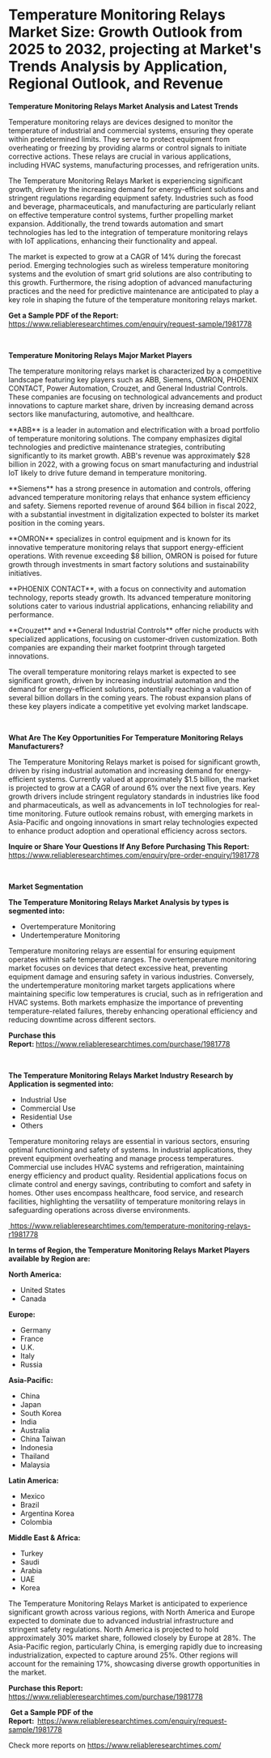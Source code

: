<p><h1>Temperature Monitoring Relays Market Size: Growth Outlook from 2025 to 2032, projecting at Market's Trends Analysis by Application, Regional Outlook, and Revenue</h1></p><p><strong>Temperature Monitoring Relays Market Analysis and Latest Trends</strong></p>
<p><p>Temperature monitoring relays are devices designed to monitor the temperature of industrial and commercial systems, ensuring they operate within predetermined limits. They serve to protect equipment from overheating or freezing by providing alarms or control signals to initiate corrective actions. These relays are crucial in various applications, including HVAC systems, manufacturing processes, and refrigeration units.</p><p>The Temperature Monitoring Relays Market is experiencing significant growth, driven by the increasing demand for energy-efficient solutions and stringent regulations regarding equipment safety. Industries such as food and beverage, pharmaceuticals, and manufacturing are particularly reliant on effective temperature control systems, further propelling market expansion. Additionally, the trend towards automation and smart technologies has led to the integration of temperature monitoring relays with IoT applications, enhancing their functionality and appeal.</p><p>The market is expected to grow at a CAGR of 14% during the forecast period. Emerging technologies such as wireless temperature monitoring systems and the evolution of smart grid solutions are also contributing to this growth. Furthermore, the rising adoption of advanced manufacturing practices and the need for predictive maintenance are anticipated to play a key role in shaping the future of the temperature monitoring relays market.</p></p>
<p><strong>Get a Sample PDF of the Report:&nbsp;</strong> <a href="https://www.reliableresearchtimes.com/enquiry/request-sample/1981778?utm_campaign=2007&utm_medium=2&utm_source=Github&utm_content=ia&utm_term=07042025&utm_id=temperature-monitoring-relays">https://www.reliableresearchtimes.com/enquiry/request-sample/1981778</a></p>
<p>&nbsp;</p>
<p><strong>Temperature Monitoring Relays Major Market Players</strong></p>
<p><p>The temperature monitoring relays market is characterized by a competitive landscape featuring key players such as ABB, Siemens, OMRON, PHOENIX CONTACT, Power Automation, Crouzet, and General Industrial Controls. These companies are focusing on technological advancements and product innovations to capture market share, driven by increasing demand across sectors like manufacturing, automotive, and healthcare.</p><p>**ABB** is a leader in automation and electrification with a broad portfolio of temperature monitoring solutions. The company emphasizes digital technologies and predictive maintenance strategies, contributing significantly to its market growth. ABB's revenue was approximately $28 billion in 2022, with a growing focus on smart manufacturing and industrial IoT likely to drive future demand in temperature monitoring.</p><p>**Siemens** has a strong presence in automation and controls, offering advanced temperature monitoring relays that enhance system efficiency and safety. Siemens reported revenue of around $64 billion in fiscal 2022, with a substantial investment in digitalization expected to bolster its market position in the coming years.</p><p>**OMRON** specializes in control equipment and is known for its innovative temperature monitoring relays that support energy-efficient operations. With revenue exceeding $8 billion, OMRON is poised for future growth through investments in smart factory solutions and sustainability initiatives.</p><p>**PHOENIX CONTACT**, with a focus on connectivity and automation technology, reports steady growth. Its advanced temperature monitoring solutions cater to various industrial applications, enhancing reliability and performance.</p><p>**Crouzet** and **General Industrial Controls** offer niche products with specialized applications, focusing on customer-driven customization. Both companies are expanding their market footprint through targeted innovations.</p><p>The overall temperature monitoring relays market is expected to see significant growth, driven by increasing industrial automation and the demand for energy-efficient solutions, potentially reaching a valuation of several billion dollars in the coming years. The robust expansion plans of these key players indicate a competitive yet evolving market landscape.</p></p>
<p>&nbsp;</p>
<p><strong>What Are The Key Opportunities For Temperature Monitoring Relays Manufacturers?</strong></p>
<p><p>The Temperature Monitoring Relays market is poised for significant growth, driven by rising industrial automation and increasing demand for energy-efficient systems. Currently valued at approximately $1.5 billion, the market is projected to grow at a CAGR of around 6% over the next five years. Key growth drivers include stringent regulatory standards in industries like food and pharmaceuticals, as well as advancements in IoT technologies for real-time monitoring. Future outlook remains robust, with emerging markets in Asia-Pacific and ongoing innovations in smart relay technologies expected to enhance product adoption and operational efficiency across sectors.</p></p>
<p><strong>Inquire or Share Your Questions If Any Before Purchasing This Report:</strong> <a href="https://www.reliableresearchtimes.com/enquiry/pre-order-enquiry/1981778?utm_campaign=2007&utm_medium=2&utm_source=Github&utm_content=ia&utm_term=07042025&utm_id=temperature-monitoring-relays">https://www.reliableresearchtimes.com/enquiry/pre-order-enquiry/1981778</a></p>
<p>&nbsp;</p>
<p><strong>Market Segmentation</strong></p>
<p><strong>The Temperature Monitoring Relays Market Analysis by types is segmented into:</strong></p>
<p><ul><li>Overtemperature Monitoring</li><li>Undertemperature Monitoring</li></ul></p>
<p><p>Temperature monitoring relays are essential for ensuring equipment operates within safe temperature ranges. The overtemperature monitoring market focuses on devices that detect excessive heat, preventing equipment damage and ensuring safety in various industries. Conversely, the undertemperature monitoring market targets applications where maintaining specific low temperatures is crucial, such as in refrigeration and HVAC systems. Both markets emphasize the importance of preventing temperature-related failures, thereby enhancing operational efficiency and reducing downtime across different sectors.</p></p>
<p><strong>Purchase this Report:&nbsp;</strong><a href="https://www.reliableresearchtimes.com/purchase/1981778?utm_campaign=2007&utm_medium=2&utm_source=Github&utm_content=ia&utm_term=07042025&utm_id=temperature-monitoring-relays">https://www.reliableresearchtimes.com/purchase/1981778</a></p>
<p>&nbsp;</p>
<p><strong>The Temperature Monitoring Relays Market Industry Research by Application is segmented into:</strong></p>
<p><ul><li>Industrial Use</li><li>Commercial Use</li><li>Residential Use</li><li>Others</li></ul></p>
<p><p>Temperature monitoring relays are essential in various sectors, ensuring optimal functioning and safety of systems. In industrial applications, they prevent equipment overheating and manage process temperatures. Commercial use includes HVAC systems and refrigeration, maintaining energy efficiency and product quality. Residential applications focus on climate control and energy savings, contributing to comfort and safety in homes. Other uses encompass healthcare, food service, and research facilities, highlighting the versatility of temperature monitoring relays in safeguarding operations across diverse environments.</p></p>
<p><a href="https://www.reliableresearchtimes.com/temperature-monitoring-relays-r1981778?utm_campaign=2007&utm_medium=2&utm_source=Github&utm_content=ia&utm_term=07042025&utm_id=temperature-monitoring-relays">&nbsp;https://www.reliableresearchtimes.com/temperature-monitoring-relays-r1981778</a></p>
<p><strong>In terms of Region, the Temperature Monitoring Relays Market Players available by Region are:</strong></p>
<p>
    <p> <strong> North America: </strong>
        <ul>
            <li>United States</li>
            <li>Canada</li>
        </ul>
        </p> 
    <p> <strong> Europe: </strong>
        <ul>
            <li>Germany</li>
            <li>France</li>
            <li>U.K.</li>
            <li>Italy</li>
            <li>Russia</li>
        </ul>
        </p> 
    <p> <strong> Asia-Pacific: </strong>
        <ul>
            <li>China</li>
            <li>Japan</li>
            <li>South Korea</li>
            <li>India</li>
            <li>Australia</li>
            <li>China Taiwan</li>
            <li>Indonesia</li>
            <li>Thailand</li>
            <li>Malaysia</li>
        </ul>
        </p> 
    <p> <strong> Latin America: </strong>
        <ul>
            <li>Mexico</li>
            <li>Brazil</li>
            <li>Argentina Korea</li>
            <li>Colombia</li>
        </ul>
        </p> 
    <p> <strong> Middle East & Africa: </strong>
        <ul>
            <li>Turkey</li>
            <li>Saudi</li>
            <li>Arabia</li>
            <li>UAE</li>
            <li>Korea</li>
        </ul>
    </p>
    </p>
<p><p>The Temperature Monitoring Relays Market is anticipated to experience significant growth across various regions, with North America and Europe expected to dominate due to advanced industrial infrastructure and stringent safety regulations. North America is projected to hold approximately 30% market share, followed closely by Europe at 28%. The Asia-Pacific region, particularly China, is emerging rapidly due to increasing industrialization, expected to capture around 25%. Other regions will account for the remaining 17%, showcasing diverse growth opportunities in the market.</p></p>
<p><strong>Purchase this Report: </strong><a href="https://www.reliableresearchtimes.com/purchase/1981778?utm_campaign=2007&utm_medium=2&utm_source=Github&utm_content=ia&utm_term=07042025&utm_id=temperature-monitoring-relays">https://www.reliableresearchtimes.com/purchase/1981778</a></p>
<p>&nbsp;<strong>Get a Sample PDF of the Report:&nbsp;&nbsp;</strong><a href="https://www.reliableresearchtimes.com/enquiry/request-sample/1981778?utm_campaign=2007&utm_medium=2&utm_source=Github&utm_content=ia&utm_term=07042025&utm_id=temperature-monitoring-relays">https://www.reliableresearchtimes.com/enquiry/request-sample/1981778</a></p>
<p><strong></strong></p>
<p>Check more reports on <a href="https://www.reliableresearchtimes.com/?utm_campaign=2007&utm_medium=2&utm_source=Github&utm_content=ia&utm_term=07042025&utm_id=temperature-monitoring-relays">https://www.reliableresearchtimes.com/</a></p>